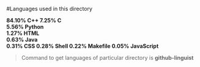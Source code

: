 
#Languages used in this directory

**84.10%  C++
7.25%   C\
5.56%   Python\
1.27%   HTML\
0.63%   Java\
0.31%   CSS
0.28%   Shell
0.22%   Makefile
0.05%   JavaScript**


> Command to get languages of particular directory is **github-linguist**